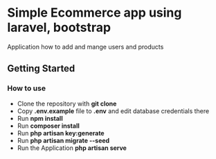 # Simple Ecommerce app using laravel, bootstrap
Application how to add and mange users and products

## Getting Started

### How to use
- Clone the repository with __git clone__
- Copy __.env.example__ file to __.env__ and edit database credentials there
- Run __npm install__
- Run __composer install__
- Run __php artisan key:generate__
- Run __php artisan migrate --seed__ 
- Run the Application __php artisan serve__